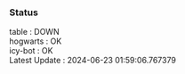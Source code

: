 ### Status


table : DOWN  
hogwarts : OK  
icy-bot : OK  
Latest Update : 2024-06-23 01:59:06.767379
